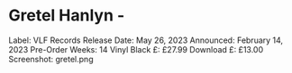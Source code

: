 # Gretel Hanlyn -

Label: VLF Records
Release Date: May 26, 2023
Announced: February 14, 2023
Pre-Order Weeks: 14
Vinyl Black £: £27.99
Download £: £13.00
Screenshot: gretel.png